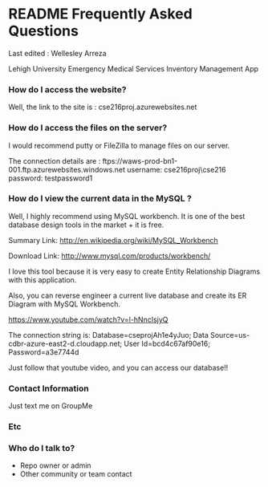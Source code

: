 # README Frequently Asked Questions #

Last edited : Wellesley Arreza

Lehigh University Emergency Medical Services Inventory Management App

### How do I access the website? ###
Well, the link to the site is :  cse216proj.azurewebsites.net

### How do I access the files on the server? ###
I would recommend putty or FileZilla to manage files on our server.

The connection details are :
ftps://waws-prod-bn1-001.ftp.azurewebsites.windows.net
username: cse216proj\cse216
password: testpassword1


### How do I view the current data in the MySQL  ? ###
Well, I highly recommend using MySQL workbench.
It is one of the best database design tools in the market + it is free.

Summary Link:
http://en.wikipedia.org/wiki/MySQL_Workbench

Download Link:
http://www.mysql.com/products/workbench/

I love this tool because it is very easy to create Entity Relationship Diagrams
with this application.

Also, you can reverse engineer a current live database and create its
ER Diagram with MySQL Workbench.

https://www.youtube.com/watch?v=l-hNncIsjyQ

The connection string is: 
Database=cseprojAh1e4yJuo;
Data Source=us-cdbr-azure-east2-d.cloudapp.net;
User Id=bcd4c67af90e16;
Password=a3e7744d

Just follow that youtube video, and you can access our database!!


### Contact Information ###
Just text me on GroupMe

### Etc ###


### Who do I talk to? ###

* Repo owner or admin
* Other community or team contact